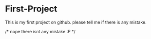 # First-Project
This is my first project on github.
please tell me if there is any mistake.

/* nope there isnt any mistake :P */
